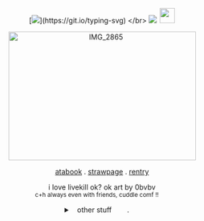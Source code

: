 <div align="center">

  [![](https://readme-typing-svg.herokuapp.com?font=press+start+2P=800&color=b3271b&center=true&vCenter=true&width=600&lines=NEW+DIRECTIVE;BLAST+TARGET+TO+SMITHEREENS.)](https://git.io/typing-svg)
</br> ![](https://komarev.com/ghpvc/?username=devesquots&color=63cfb5&style=flat-square&label=killbots)  <img width="30" height="30" src="https://files.catbox.moe/pitnyq.webp">

<img width="373" height="256" alt="IMG_2865" src="https://files.catbox.moe/mprtex.png" />
<br>

[atabook](https://devesquots.atabook.org/) . [strawpage](https://hjd666.straw.page/) . [rentry](https://rentry.co/devestoss)

i love livekill ok? ok art by 0bvbv
<br>  <sub> c+h always even with friends, cuddle comf !! ⠀⠀</sub>

<details>


<summary> ⠀other stuff⠀⠀⠀.⠀⠀   </summary>

<img width="213" height="52" alt="image" src="https://files.catbox.moe/iefgvw.png" /> 

 im offtab most of the times, so w2i
<br> ALWAYS unless its a friend or ontab
<br> if im sitting alone, then you're free to c+h without asking
<br> for friends/nonoomfs you can come sit even with other buddies!
<br> hi i like dod and hjd a lots pls int if u like those two

</details>
‎  
